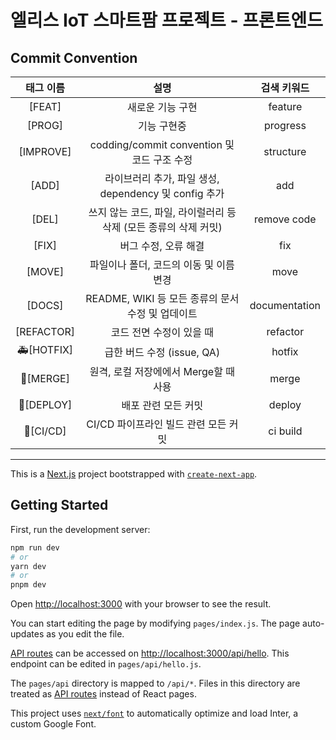 # 엘리스 IoT 스마트팜 프로젝트 - 프론트엔드

## Commit Convention

|  태그 이름  |                               설명                               |  검색 키워드  |
| :---------: | :--------------------------------------------------------------: | :-----------: |
|   [FEAT]    |                         새로운 기능 구현                         |    feature    |
|   [PROG]    |                           기능 구현중                            |   progress    |
|  [IMPROVE]  |           codding/commit convention 및 코드 구조 수정            |   structure   |
|    [ADD]    |      라이브러리 추가, 파일 생성, dependency 및 config 추가       |      add      |
|    [DEL]    | 쓰지 않는 코드, 파일, 라이럴러리 등 삭제 (모든 종류의 삭제 커밋) |  remove code  |
|    [FIX]    |                       버그 수정, 오류 해결                       |      fix      |
|   [MOVE]    |             파일이나 폴더, 코드의 이동 및 이름 변경              |     move      |
|   [DOCS]    |        README, WIKI 등 모든 종류의 문서 수정 및 업데이트         | documentation |
| [REFACTOR]  |                     코드 전면 수정이 있을 때                     |   refactor    |
| 🚑️[HOTFIX] |                    급한 버드 수정 (issue, QA)                    |    hotfix     |
|  🔀[MERGE]  |              원격, 로컬 저장에에서 Merge할 때 사용               |     merge     |
| 🚀[DEPLOY]  |                       배포 관련 모든 커밋                        |    deploy     |
|  👷[CI/CD]  |               CI/CD 파이프라인 빌드 관련 모든 커밋               |   ci build    |

---

This is a [Next.js](https://nextjs.org/) project bootstrapped with [`create-next-app`](https://github.com/vercel/next.js/tree/canary/packages/create-next-app).

## Getting Started

First, run the development server:

```bash
npm run dev
# or
yarn dev
# or
pnpm dev
```

Open [http://localhost:3000](http://localhost:3000) with your browser to see the result.

You can start editing the page by modifying `pages/index.js`. The page auto-updates as you edit the file.

[API routes](https://nextjs.org/docs/api-routes/introduction) can be accessed on [http://localhost:3000/api/hello](http://localhost:3000/api/hello). This endpoint can be edited in `pages/api/hello.js`.

The `pages/api` directory is mapped to `/api/*`. Files in this directory are treated as [API routes](https://nextjs.org/docs/api-routes/introduction) instead of React pages.

This project uses [`next/font`](https://nextjs.org/docs/basic-features/font-optimization) to automatically optimize and load Inter, a custom Google Font.
